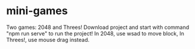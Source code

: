 # mini-games
Two games: 2048 and Threes!
Download project and start with command "npm run serve" to run the project!
In 2048, use wsad to move block, In Threes!, use mouse drag instead.
